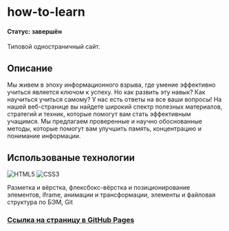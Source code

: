 # how-to-learn
#### Статус: завершён

Типовой одностраничный сайт.

## Описание

Мы живем в эпоху информационного взрыва, где умение эффективно учиться является ключом к успеху. Но как развить эту навык? Как научиться учиться самому? У нас есть ответы на все ваши вопросы!
На нашей веб-странице вы найдете широкий спектр полезных материалов, стратегий и техник, которые помогут вам стать эффективным учащимся. Мы предлагаем проверенные и научно обоснованные методы, которые помогут вам улучшить память, концентрацию и понимание информации.

## Использованые технологии

![HTML5](https://img.shields.io/badge/html5-%23E34F26.svg?style=for-the-badge&logo=html5&logoColor=white)  ![CSS3](https://img.shields.io/badge/css3-%231572B6.svg?style=for-the-badge&logo=css3&logoColor=white)

Разметка и вёрстка, флексбокс-вёрстка и позиционирование элементов, iframe, анимации и трансформации, элементы и файловая структура по БЭМ, Git


### [Ссылка на страницу в GitHub Pages](https://yryryk.github.io/how-to-learn/ "https://yryryk.github.io/how-to-learn/")
